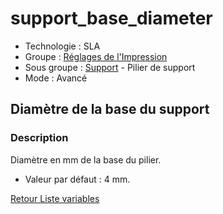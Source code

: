 # support_base_diameter

* Technologie : SLA
* Groupe : [Réglages de l'Impression](../sla_printer/sla_parameters.md)
* Sous groupe : [Support](../print_settings/print_settings.md#support) - Pilier de support
* Mode : Avancé

## Diamètre de la base du support

### Description

Diamètre en mm de la base du pilier.

* Valeur par défaut : 4 mm.

[Retour Liste variables](variable_list.md)